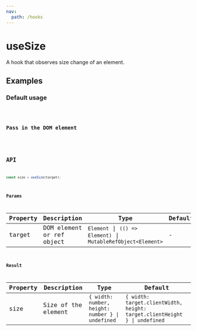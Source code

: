```yaml
---
nav:
  path: /hooks
---
```


# useSize

A hook that observes size change of an element.

## Examples

### Default usage

<code src="./demo/demo1.tsx" />

### Pass in the DOM element

<code src="./demo/demo2.tsx" />

## API

```typescript
const size = useSize(target);
```

### Params

| Property | Description               | Type                                                          | Default |
| -------- | ------------------------- | ------------------------------------------------------------- | ------- |
| target   | DOM element or ref object | `Element` \| `(() => Element)` \| `MutableRefObject<Element>` | -       |

### Result

| Property | Description         | Type                                             | Default                                                                   |
| -------- | ------------------- | ------------------------------------------------ | ------------------------------------------------------------------------- |
| size     | Size of the element | `{ width: number, height: number } \| undefined` | `{ width: target.clientWidth, height: target.clientHeight } \| undefined` |
